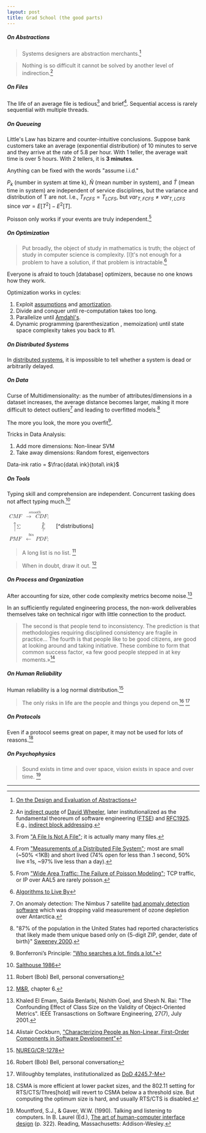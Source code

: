 ```yaml
---
layout: post
title: Grad School (the good parts)
---
```


##### On Abstractions
> Systems designers are abstraction merchants.[^abstractions]

> Nothing is so difficult it cannot be solved by another level of indirection.[^wheeler]

##### On Files
The life of an average file is tedious[^notafile] and brief[^tediousandbrief]. Sequential access is rarely sequential with multiple threads.

##### On Queueing

Little's Law has bizarre and counter-intuitive conclusions. Suppose bank customers take an average (exponential distribution) of 10 minutes to serve and they arrive at the rate of 5.8 per hour. With 1 teller, the average wait time is over 5 hours. With 2 tellers, it is <b>3 minutes</b>.

Anything can be fixed with the words "assume i.i.d."

$P_k$ (number in system at time k), $\bar{N}$ (mean number in system), and $\bar{T}$ (mean time in system) are independent of service disciplines, but the variance and distribution of T are not. I.e., $T_{FCFS} = T_{LCFS}$, but $var_{T,FCFS} \neq var_{T,LCFS}$ since $var = E[T^2] - E^2[T]$.

Poisson only works if your events are truly independent.[^poisson]

<!-- <p class="center">
  <a class="fancybox" href="/images/2017-08/disc-cont.svg"><img src="/images/2017-08/disc-cont.svg" width="40%"/></a>
</p>
 -->
<!-- ##### On Sorting

|                                      | $split(1,n-1), \Theta(n^2)$  | $split(n/2,n/2), \Theta(n\cdot lgn)$  |
| ------------------------------------:|:----------------------------:| :-------------------------------:|
| recurse on input: work on way up     | insertion sort               | merge sort  |
| recurse on output: work on way down  | selection sort               |   Quicksort (kind of) |
 -->

##### On Optimization
> Put broadly, the object of study in mathematics is truth; the object of study in computer science is complexity. [I]t's not enough for a problem to have a solution, if that problem is intractable.[^toliveby]

Everyone is afraid to touch [database] optimizers, because no one knows how they work.

Optimization works in cycles:
1. Exploit [assumptions](https://dl.acm.org/citation.cfm?id=313859) and [amortization](https://www.youtube.com/watch?v=3MpzavN3Mco).
1. Divide and conquer until re-computation takes too long.
1. Parallelize until [Amdahl's](https://en.wikipedia.org/wiki/Amdahl%27s_law).
1. Dynamic programming (parenthesization , memoization) until state space complexity takes you back to #1.

##### On Distributed Systems
In [distributed systems](https://github.com/aphyr/distsys-class), it is impossible to tell whether a system is dead or arbitrarily delayed.

##### On Data
Curse of Multidimensionality: as the number of attributes/dimensions in a dataset increases, the average distance becomes larger, making it more difficult to detect outliers[^nimbus] and leading to overfitted models.[^multidimensionality]

The more you look, the more you overfit[^bonferroni].

Tricks in Data Analysis:
1. Add more dimensions: Non-linear SVM
1. Take away dimensions: Random forest, eigenvectors

Data-ink ratio = $\frac{data\ ink}{total\ ink}$

##### On Tools
Typing skill and comprehension are independent. Concurrent tasking does not affect typing much.[^salthouse]


<math xmlns="http://www.w3.org/1998/Math/MathML">
  <mtable rowspacing="5pt" columnspacing="5pt" displaystyle="true">
    <mtr>
      <mtd>
        <mi>C</mi>
        <mi>M</mi>
        <mi>F</mi>
        <mpadded height="8.5pt" depth="2pt" />
      </mtd>
      <mtd>
        <mover>
          <mo minsize="2.75em">&#x2192;</mo>
          <mpadded width="+0.611em" lspace="0.333em" voffset=".1em">
            <mrow class="MJX-TeXAtom-ORD">
              <mi>s</mi>
              <mi>m</mi>
              <mi>o</mi>
              <mi>o</mi>
              <mi>t</mi>
              <mi>h</mi>
            </mrow>
          </mpadded>
        </mover>
      </mtd>
      <mtd>
        <mi>C</mi>
        <mi>D</mi>
        <mi>F</mi>
        <mo>;</mo>
      </mtd>
    </mtr>
    <mtr>
      <mtd>
        <mrow>
          <mo lspace="0" rspace="0" symmetric="true" minsize="1.75em">&#x2191;</mo>
          <mstyle displaystyle="false" scriptlevel="1">
            <mrow class="MJX-TeXAtom-ORD">
              <mpadded width="0">
                <mrow class="MJX-TeXAtom-ORD">
                  <mo>&#x2211;<!-- ∑ --></mo>
                </mrow>
              </mpadded>
            </mrow>
          </mstyle>
        </mrow>
      </mtd>
      <mtd />
      <mtd>
        <mrow>
          <mstyle displaystyle="false" scriptlevel="1">
            <mrow class="MJX-TeXAtom-ORD">
              <mpadded width="0" lspace="-1width">
                <mrow class="MJX-TeXAtom-ORD">
                  <msubsup>
                    <mo>&#x222B;<!-- ∫ --></mo>
                    <mn>0</mn>
                    <mi>x</mi>
                  </msubsup>
                </mrow>
              </mpadded>
            </mrow>
          </mstyle>
          <mo lspace="0" rspace="0" symmetric="true" minsize="1.75em">&#x2191;</mo>
        </mrow>
      </mtd>
      <mtd />
    </mtr>
    <mtr>
      <mtd>
        <mi>P</mi>
        <mi>M</mi>
        <mi>F</mi>
        <mpadded height="8.5pt" depth="2pt" />
      </mtd>
      <mtd>
        <mover>
          <mo minsize="2.75em">&#x2190;</mo>
          <mpadded width="+0.611em" lspace="0.333em" voffset=".1em">
            <mrow class="MJX-TeXAtom-ORD">
              <mi>b</mi>
              <mi>i</mi>
              <mi>n</mi>
            </mrow>
          </mpadded>
        </mover>
      </mtd>
      <mtd>
        <mi>P</mi>
        <mi>D</mi>
        <mi>F</mi>
        <mo>;</mo>
      </mtd>
    </mtr>
  </mtable>
</math>[^distributions]

> A long list is no list. [^bobbell]

> When in doubt, draw it out. [^drawitout]

##### On Process and Organization
After accounting for size, other code complexity metrics become noise.[^noise]

In an sufficiently regulated engineering process, the non-work deliverables themselves take on technical rigor with little connection to the product.

> The second is that people tend to inconsistency. The prediction is that methodologies requiring disciplined consistency are fragile in practice... The fourth is that people like to be good citizens, are good at looking around and taking initiative. These combine to form that common success factor, «a few good people stepped in at key moments.»[^cockburn]

##### On Human Reliability
Human reliability is a log normal distribution.[^nureg]

> The only risks in life are the people and things you depend on.[^bobbell] [^willoughby]

##### On Protocols
Even if a protocol seems great on paper, it may not be used for lots of reasons.[^csma]

##### On Psychophysics
> Sound exists in time and over space, vision exists in space and over time. [^mountfordgaver]

---

[^abstractions]: [On the Design and Evaluation of Abstractions](http://www.cse.nd.edu/Reports/1992/tr-92-7.ps)
[^wheeler]: An [indirect quote](https://www.microsoft.com/en-us/research/wp-content/uploads/2016/02/turinglecture.pdf) of [David Wheeler](https://en.wikipedia.org/wiki/David_Wheeler_(British_computer_scientist)), later institutionalized as the fundamental theoreum of software engineering ([FTSE](https://en.wikipedia.org/wiki/Fundamental_theorem_of_software_engineering)) and [RFC1925](https://tools.ietf.org/html/rfc1925). E.g., [indirect block addressing](https://lwn.net/Articles/187321/).
[^mountfordgaver]: Mountford, S.J., & Gaver, W.W. (1990). Talking and listening to computers. In B. Laurel (Ed.), [The art of human-computer interface design](http://amzn.to/2vFevAz) (p. 322). Reading, Massachusetts: Addison-Wesley.
[^willoughby]: Willoughby templates, institutionalized as [DoD 4245.7-M](handle.dtic.mil/100.2/ADA303209)
[^bobbell]: Robert (Bob) Bell, personal conversation
[^nureg]: [NUREG/CR-1278](https://www.nrc.gov/docs/ML0712/ML071210299.pdf)
[^csma]: CSMA is more efficient at lower packet sizes, and the 802.11 setting for RTS/CTS/Thres[hold] will revert to CSMA below a a threshold size. But computing the optimum size is hard, and usually RTS/CTS is disabled.
[^tediousandbrief]: From ["Measurements of a Distributed File System"](dl.acm.org/citation.cfm?id=121164); most are small (~50% <1KB) and short lived (74% open for less than .1 second, 50% live ≤1s, ~97% live less than a day).
[^notafile]: From ["A File Is Not A File"](dl.acm.org/citation.cfm?id=2043564); it is actually many many files.
[^poisson]: From ["Wide Area Traffic: The Failure of Poisson Modeling"](www.icir.org/vern/papers/poisson.TON.pdf); TCP traffic, or IP over AAL5 are rarely poisson.
[^toliveby]: [Algorithms to Live By](http://amzn.to/2x5zryq)
[^multidimensionality]: "87% of the population in the United States had reported characteristics that likely made them unique based only on {5-digit ZIP, gender, date of birth}" [Sweeney 2000](https://dataprivacylab.org/projects/identifiability/paper1.pdf).
[^salthouse]: [Salthouse 1986](http://faculty.virginia.edu/cogage/publications2/Pre%201995/Perceptual%20Cognitive%20and%20Motoric%20Aspects%20of%20Transcription%20Typing.pdf)
[^drawitout]: [M&R](http://amzn.to/2wRnqgF), chapter 6.
[^cockburn]: Alistair Cockburn, ["Characterizing People as Non-Linear, First-Order Components in Software Development"](http://alistair.cockburn.us/Characterizing+people+as+non-linear,+first-order+components+in+software+development)
[^noise]: Khaled El Emam, Saida Benlarbi, Nishith Goel, and Shesh N. Rai: "The Confounding Effect of Class Size on the Validity of Object-Oriented Metrics". IEEE Transasctions on Software Engineering, 27(7), July 2001.
[^nimbus]: On anomaly detection: The Nimbus 7 satellite [had anomaly detection software](http://www.nature.com/nature/journal/v322/n6082/abs/322808a0.html) which was dropping valid measurement of ozone depletion over Antarctica.
[^bonferroni]: Bonferroni’s Principle: ["Who searches a lot, finds a lot."](http://rationalwiki.org/wiki/Bonferroni%27s_principle)
[^distributions]: [Think Stats](http://amzn.to/2wRBFC0), chapter 6.

